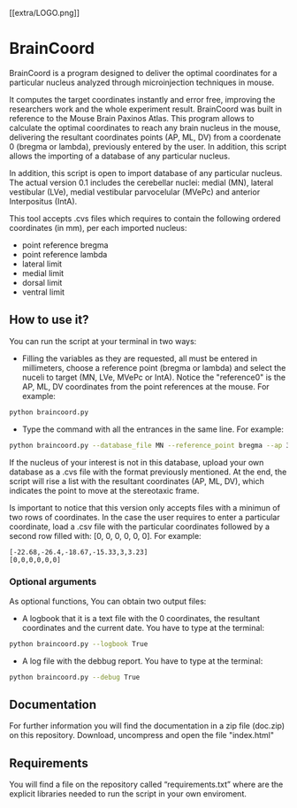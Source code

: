 [[extra/LOGO.png]]
# BrainCoord

BrainCoord is a program designed to deliver the optimal coordinates for a particular nucleus analyzed through microinjection techniques in mouse.

It computes the target coordinates instantly and error free, improving the researchers work and the whole experiment result. BrainCoord was built in reference to the Mouse Brain Paxinos Atlas. This program allows to calculate the optimal coordinates to reach any brain nucleus in the mouse, delivering the resultant coordinates points (AP, ML, DV) from a coordenate 0 (bregma or lambda), previously entered by the user. In addition, this script allows the importing of a database of any particular nucleus.

In addition, this script is open to import database of any particular nucleus. The actual version 0.1 includes the cerebellar nuclei: medial (MN), lateral vestibular (LVe), medial vestibular parvocelular (MVePc) and anterior Interpositus (IntA).

This tool accepts .cvs files which requires to contain the following ordered coordinates (in mm), per each imported nucleus: 
- point reference bregma
- point reference lambda
- lateral limit 
- medial limit
- dorsal limit
- ventral limit
    

## How to use it?

You can run the script at your terminal in two ways:

- Filling the variables as they are requested, all must be entered in millimeters, choose a reference point (bregma or lambda) and select the nuceli to target (MN, LVe, MVePc or IntA).  Notice the "reference0" is the AP, ML, DV coordinates from the point references at the mouse. For example: 

```bash
python braincoord.py
```

- Type the command with all the entrances in the same line. For example:

```bash
python braincoord.py --database_file MN --reference_point bregma --ap 33 --ml 15 --dv 63.7
```

If the nucleus of your interest is not in this database, upload  your own database as a .cvs file with the format previously mentioned. At the end, the script will rise a list with the resultant coordinates (AP, ML, DV), which indicates the point to move at the stereotaxic frame. 

Is important to notice  that this version only accepts files with a minimun of two rows of coordinates. In the case the user  requires to enter a particular coordinate, load a .csv file with the particular coordinates followed by a second row filled with: [0, 0, 0, 0, 0, 0].  For example:

```text
[-22.68,-26.4,-18.67,-15.33,3,3.23]
[0,0,0,0,0,0]
```

### Optional arguments

As optional functions, You can obtain two output files:
- A logbook that it is a text file with the 0 coordinates, the resultant coordinates and the current date. You have to type at the terminal:

```bash
python braincoord.py --logbook True
```

- A log file with the debbug report. You have to type at the terminal:

```bash
python braincoord.py --debug True
```
## Documentation
For further information you will find the documentation in a zip file (doc.zip) on this repository. Download, uncompress and open the file "index.html"

## Requirements
You will find a file on the repository called “requirements.txt” where are the explicit libraries needed to run the script in your own enviroment.

